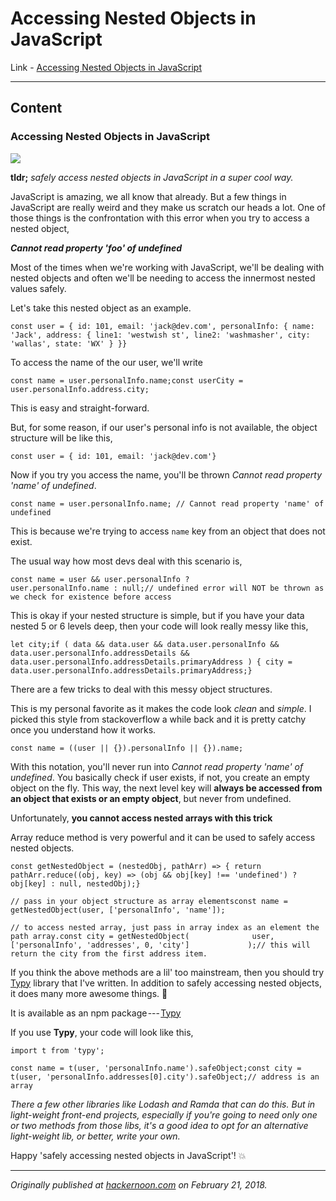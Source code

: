 # Accessing Nested Objects in JavaScript

Link - [Accessing Nested Objects in JavaScript](https://hackernoon.com/accessing-nested-objects-in-javascript-f02f1bd6387f)

---

## Content

### Accessing Nested Objects in JavaScript

![](https://cdn-images-1.medium.com/max/1280/0*iMj9w69n5RD9c7R5.jpg)

**tldr;** *safely access nested objects in JavaScript in a super cool way.*

JavaScript is amazing, we all know that already. But a few things in JavaScript are really weird and they make us scratch our heads a lot. One of those things is the confrontation with this error when you try to access a nested object,

***Cannot read property 'foo' of undefined***

Most of the times when we're working with JavaScript, we'll be dealing with nested objects and often we'll be needing to access the innermost nested values safely.

Let's take this nested object as an example.

```
const user = { id: 101, email: 'jack@dev.com', personalInfo: { name: 'Jack', address: { line1: 'westwish st', line2: 'washmasher', city: 'wallas', state: 'WX' } }}
```

To access the name of the our user, we'll write

```
const name = user.personalInfo.name;const userCity = user.personalInfo.address.city;
```

This is easy and straight-forward.

But, for some reason, if our user's personal info is not available, the object structure will be like this,

```
const user = { id: 101, email: 'jack@dev.com'}
```

Now if you try you access the name, you'll be thrown *Cannot read property 'name' of undefined*.

```
const name = user.personalInfo.name; // Cannot read property 'name' of undefined
```

This is because we're trying to access `name` key from an object that does not exist.

The usual way how most devs deal with this scenario is,

```
const name = user && user.personalInfo ?               user.personalInfo.name : null;// undefined error will NOT be thrown as we check for existence before access
```

This is okay if your nested structure is simple, but if you have your data nested 5 or 6 levels deep, then your code will look really messy like this,

```
let city;if ( data && data.user && data.user.personalInfo && data.user.personalInfo.addressDetails && data.user.personalInfo.addressDetails.primaryAddress ) { city = data.user.personalInfo.addressDetails.primaryAddress;}
```

There are a few tricks to deal with this messy object structures.

This is my personal favorite as it makes the code look *clean* and *simple*. I picked this style from stackoverflow a while back and it is pretty catchy once you understand how it works.

```
const name = ((user || {}).personalInfo || {}).name;
```

With this notation, you'll never run into *Cannot read property 'name' of undefined*. You basically check if user exists, if not, you create an empty object on the fly. This way, the next level key will **always be accessed from an object that exists or an empty object**, but never from undefined.

Unfortunately, **you cannot access nested arrays with this trick**

Array reduce method is very powerful and it can be used to safely access nested objects.

```
const getNestedObject = (nestedObj, pathArr) => { return pathArr.reduce((obj, key) => (obj && obj[key] !== 'undefined') ? obj[key] : null, nestedObj);}
```

```
// pass in your object structure as array elementsconst name = getNestedObject(user, ['personalInfo', 'name']);
```

```
// to access nested array, just pass in array index as an element the path array.const city = getNestedObject(              user, ['personalInfo', 'addresses', 0, 'city']             );// this will return the city from the first address item.
```

If you think the above methods are a lil' too mainstream, then you should try [Typy](https://github.com/flexdinesh/typy) library that I've written. In addition to safely accessing nested objects, it does many more awesome things. 🎉

It is available as an npm package --- [Typy](https://www.npmjs.com/package/typy)

If you use **Typy**, your code will look like this,

```
import t from 'typy';
```

```
const name = t(user, 'personalInfo.name').safeObject;const city = t(user, 'personalInfo.addresses[0].city').safeObject;// address is an array
```

*There a few other libraries like Lodash and Ramda that can do this. But in light-weight front-end projects, especially if you're going to need only one or two methods from those libs, it's a good idea to opt for an alternative light-weight lib, or better, write your own.*

Happy 'safely accessing nested objects in JavaScript'! 💥

* * * * *

*Originally published at* [*hackernoon.com*](https://hackernoon.com/accessing-nested-objects-in-javascript-f02f1bd6387f) *on February 21, 2018.*